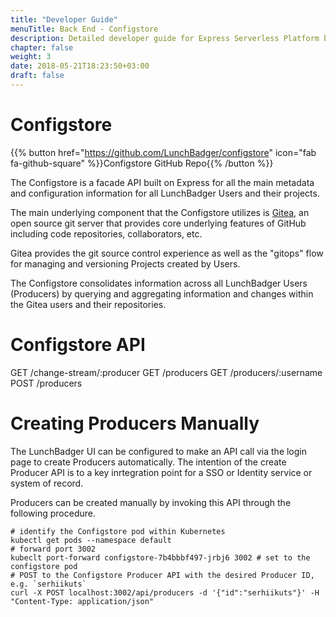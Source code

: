 ```yaml
---
title: "Developer Guide"
menuTitle: Back End - Configstore
description: Detailed developer guide for Express Serverless Platform back end.
chapter: false
weight: 3
date: 2018-05-21T18:23:50+03:00
draft: false
---
```


# Configstore

{{% button href="https://github.com/LunchBadger/configstore" icon="fab fa-github-square" %}}Configstore GitHub Repo{{% /button %}}

The Configstore is a facade API built on Express for all the main metadata and configuration information for all LunchBadger Users and their projects.

The main underlying component that the Configstore utilizes is [Gitea][gitea], an open source git server that provides core underlying features of GitHub including code repositories, collaborators, etc.

Gitea provides the git source control experience as well as the "gitops" flow for managing and versioning Projects created by Users.

The Configstore consolidates information across all LunchBadger Users (Producers) by querying and aggregating information and changes within the Gitea users and their repositories.

# Configstore API
GET    /change-stream/:producer
GET    /producers
GET    /producers/:username
POST   /producers

# Creating Producers Manually
The LunchBadger UI can be configured to make an API call via the login page to create Producers automatically.
The intention of the create Producer API is to a key inrtegration point for a SSO or Identity service or system of record.

Producers can be created manually by invoking this API through the following procedure.
```
# identify the Configstore pod within Kubernetes
kubectl get pods --namespace default
# forward port 3002
kubeclt port-forward configstore-7b4bbbf497-jrbj6 3002 # set to the configstore pod
# POST to the Configstore Producer API with the desired Producer ID, e.g. `serhiikuts`
curl -X POST localhost:3002/api/producers -d '{"id":"serhiikuts"}' -H "Content-Type: application/json"
```

[gitea]: https://gitea.io/
